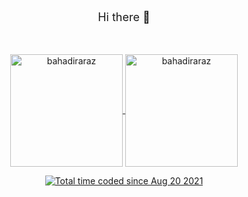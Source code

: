 <p align="center" style="font-size:18px;">Hi there 👋</p> 
<br>

<p align="center">
	<a href="https://github.com/bahadiraraz">
		  <img height="180em" align="center" src="https://github-readme-stats.vercel.app/api?username=bahadiraraz&show_icons=true&locale=en&theme=dark&include_all_commits=false&count_private=true" alt="bahadiraraz"/>
		  <img height="180em" align="center" src="https://github-readme-stats.vercel.app/api/top-langs?username=bahadiraraz&show_icons=true&locale=en&layout=compact&langs_count=8&theme=dark" alt="bahadiraraz"/>
	</a>
</p>

<p align="center">
	<a href="https://wakatime.com/@617f9d3c-9fc6-4ae9-a28e-c6047c45ccbc">
		<img src="https://wakatime.com/badge/user/617f9d3c-9fc6-4ae9-a28e-c6047c45ccbc.svg" alt="Total time coded since Aug 20 2021" />
	</a>
</p>
<br>
